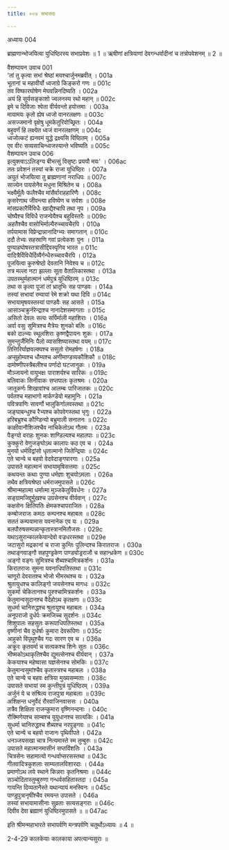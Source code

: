 ```yaml
---
title: ००४ सभासदः

---
```

अध्यायः 004

ब्राह्मणान्भोजयित्वा युधिष्ठिरस्य सभाप्रवेशः ॥ 1 ॥ ऋषीणां क्षत्रियाणां देवगन्धर्वादीनां च तत्रोपवेशनम् ॥ 2 ॥

वैशम्पायन उवाच 	001  
\'तां तु कृत्वा सभां श्रेष्ठां मयश्चार्जुनमब्रवीत् ।	001a  
भूतानां च महावीर्यो ध्वजाग्रे किङ्करो गणः ॥	001c  
तव विष्फारघोषेण मेघवन्निनदिष्यति ।	002a  
अयं हि सूर्यसङ्काशो ज्वलनस्य रथो महान् ॥ 	002c  
इमे च दिविजाः श्वेता वीर्यवन्तो हयोत्तमाः ।	003a  
मायामयः कृतो ह्येष ध्वजो वानरलक्षणः ॥	003c  
असज्जमानो वृक्षेषु धूमकेतुरिवोच्छ्रितः ।	004a  
बहुवर्णं हि लक्ष्येत ध्वजं वानरलक्षणम् ॥	004c  
ध्वजोत्कटं ह्यनवमं युद्धे द्रक्ष्यसि विष्ठितम् ।	005a  
एव वीरः सव्यसाचिन्ध्वजस्यान्ते भविष्यति ॥	005c  
वैशम्पायन उवाच 	006  
इत्युक्त्वाऽऽलिङ्ग्य बीभत्सुं विसृष्टः प्रययौ मयः\' ।	006ac  
ततः प्रवेशनं तस्यां चक्रे राजा युधिष्ठिरः ।	007a  
अयुतं भोजयित्वा तु ब्राह्मणानां नराधिपः ॥	007c  
साज्येन पायसेनैव मधुना मिश्रितेन च ।	008a  
भक्ष्यैर्मूलैः फलैश्चैव मांसैर्वाराहहारिणैः ।	008c  
कृसरेणाथ जीवन्त्या हविष्येण च सर्वशः ॥	008e  
मांसप्रकारैर्विविधैः खाद्यैश्चापि तथा नृप ।	009a  
चोष्यैश्च विविधै राजन्पेयैश्च बहुविस्तरैः ॥	009c  
अहतैश्चैव वासोभिर्माल्यैरुच्चावचैरपि ।	010a  
तर्पयामास विप्रेन्द्रान्नानादिग्भ्यः समागतान् ॥	010c  
ददौ तेभ्यः सहस्राणि गवां प्रत्येकशः पुनः ।	011a  
पुण्याहघोषस्तत्रासीद्दिवस्पृगिव भारत ॥	011c  
वादित्रैर्विविधैर्दिव्यैर्गन्धैरुच्चावचैरपि ।	012a  
पूजयित्वा कुरुश्रेष्ठो देवतानि निवेश्य च ॥	012c  
तत्र मल्ला नटा झल्लाः सूता वैतालिकास्तथा ।	013a  
उपतस्थुर्महात्मानं धर्मपुत्रं युधिष्ठिरम् ॥	013c  
तथा स कृत्वा पूजां तां भ्रातृभिः सह पाण्डवः ।	014a  
तस्यां सभायां रम्यायां रेमे शक्रो यथा दिवि ॥	014c  
सभायामृषयस्तस्यां पाण्डवैः सह आसते ।	015a  
आसाञ्चक्रुर्नरेन्द्राश्च नानादेशसमागताः ॥	015c  
असितो देवलः सत्यः सर्पिर्माली महाशिराः ।	016a  
अर्वा वसुः सुमित्रश्च मैत्रेयः शुनको बलिः ॥	016c  
बको दाल्भ्यः स्थूलशिराः कृष्णद्वैपायनः शुकः ।	017a  
सुमन्तुर्जैमिनिः पैलो व्यासशिष्यास्तथा वयम् ॥	017c  
तित्तिरिर्याज्ञवल्क्यश्च ससुतो रोमहर्षणः ।	018a  
अप्सुहोम्यश्च धौम्यश्च अणीमाण्डव्यकौशिकौ ॥	018c  
दामोष्णीपस्त्रैबलीश्च पर्णादो घटजानुकः ।	019a  
मौञ्जायनो वायुभक्षः पाराशर्यश्च सारिकः ॥	019c  
बलिवाकः सिनीवाकः सप्तपालः कृतश्रमः ।	020a  
जातूकर्णः शिखावांश्च आलम्बः पारिजातकः ॥	020c  
पर्वतश्च महाभागो मार्कण्डेयो महामुनिः ।	021a  
पवित्रपाणिः सावर्णो भालुकिर्गालवस्तथा ॥	021c  
जङ्घाबन्धुश्च रैभ्यश्च कोपवेगस्तथा भृगुः ।	022a  
हरिबभ्रुश्च कौण्डिन्यो बभ्रुमाली सनातनः ॥	022c  
काक्षीवानौशिजश्चैव नाचिकेतोऽथ गौतमः ।	023a  
पैङ्ग्यो वराहः शुनकः शाण्डिल्यश्च महातपाः ॥	023c  
कुक्कुरो वेणुजङ्घोऽथ कालापः कठ एव च ।	024a  
मुनयो धर्मविद्वांसो धृतात्मानो जितेन्द्रियाः ॥	024c  
एते चान्ये च बहवो वेदवेदाङ्गपारगाः ।	025a  
उपासते महात्मानं सभायामृषिसत्तमाः ॥	025c  
कथयन्तः कथाः पुण्या धर्मज्ञाः शुचयोऽमलाः ।	026a  
तथैव क्षत्रियश्रेष्ठा धर्मराजमुपासते ॥	026c  
श्रीमान्महात्मा धर्मात्मा मुञ्जकेतुर्विवर्धनः ।	027a  
सङ्ग्रामजिद्दुर्मुखश्च उग्रसेनश्च वीर्यवान् ।	027c  
कक्षसेनः क्षितिपतिः क्षेमकश्चापराजितः ।	028a  
कम्बोजराजः कमठः कम्पनश्च महाबलः ॥	028c  
सततं कम्पयामास यवनानेक एव यः ।	029a  
बलपौरुषसम्पन्नान्कृतास्त्रानमितौजसः ।	029c  
यथाऽसुरान्कालकेयान्देवो वज्रधरस्तथा ॥	029e  
जटासुरो मद्रकानां च राजा कुन्तिः पुलिन्दश्च किरातराजः ।	030a  
तथाङ्गवाङ्गौ सहपुण्ड्रकेण पाण्ड्योड्रराजौ च सहान्ध्रकेण ॥	030c  
अङ्गो वङ्गः सुमित्रश्च शैब्यश्चामित्रकर्शनः ।	031a  
किरातराजः सुमना यवनाधिपतिस्तथा ॥	031c  
चाणूरो देवरातश्च भोजो भीमरथश्च यः ।	032a  
श्रुतायुधश्च कालिङ्गो जयसेनश्च मागधः ॥	032c  
सुकर्मा चेकितानश्च पुरुश्चामित्रकर्शनः ।	033a  
केतुमान्वसुदानश्च वैदेहोऽथ कृतक्षणः ॥	033c  
सुधर्मा चानिरुद्धश्च श्रुतायुश्च महाबलः ।	034a  
अनूपराजो दुर्धर्पः क्रमजिच्च सुदर्शनः ॥	034c  
शिशुपालः सहसुतः करूपाधिपतिस्तथा ।	035a  
वृष्णीनां चैव दुर्धर्षाः कुमारा देवरूपिणः ॥	035c  
आहुको विपृथुश्चैव गदः सारण एव च ।	036a  
अक्रूरः कृतवर्मा च सत्यकश्च शिनेः सुतः ॥	036c  
भीष्मकोऽथाकृतिश्चैव द्युमत्सेनश्च वीर्यवान् ।	037a  
केकयाश्च महेष्वासा यज्ञसेनश्च सोमकिः ॥	037c  
केतुमान्वसुमांश्चैव कृतास्त्रश्च महाबलः ।	038a  
एते चान्ये च बहवः क्षत्रिया मुख्यसम्मताः ।	038c  
उपासते सभायां स्म कुन्तीपुत्रं युधिष्ठिरम् ।	039a  
अर्जुनं ये च संश्रित्य राजपुत्रा महाबलाः ॥	039c  
अशिक्षन्त धनुर्वेदं रौरवाजिनवाससः ।	040a  
तत्रैव शिक्षिता राजन्कुमारा वृष्णिनन्दनाः ।	040c  
रौक्मिणेयश्च साम्बश्च युयुधानश्च सात्यकिः ।	041a  
सुधर्मा चानिरुद्धश्च शैब्यश्च नरपुङ्गवः ॥	041c  
एते चान्ये च बहवो राजानः पृथिवीपते ।	042a  
धनञ्जयसखा चात्र नित्यमास्ते स्म तुम्बुरुः ॥	042c  
उपासते महात्मानमासीनं सप्तविंशतिः ।	043a  
चित्रसेनः सहामात्यो गन्धर्वाप्सरसस्तथा ॥	043c  
गीतवादित्रकुशलाः साम्यतालविशारदाः ।	044a  
प्रमाणोऽथ लये स्थाने किन्नराः कृतनिश्रमाः ॥	044c  
सञ्चोदितास्तुम्बुरुणा गन्धर्वसहितास्तदा ।	045a  
गायन्ति दिव्यतानैस्ते यथान्यायं मनस्विनः ॥	045c  
पाण्डुपुत्रानृषींश्चैव रमयन्त उपासते ।	046a  
तस्यां सभायामासीनाः सुव्रताः सत्यसङ्गराः ॥	046c  
दिवीव देवा ब्रह्माणं युधिष्ठिरमुपासते ॥ ॥	047ac  

इति श्रीमन्महाभारते सभापर्वणि मन्त्रपर्वणि चतुर्थोऽध्यायः ॥ 4 ॥

2-4-29 कालकेयाः कालकाया अपत्यान्यसुराः ॥